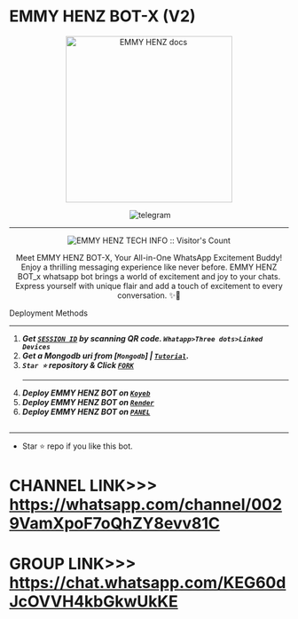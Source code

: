 # EMMY HENZ BOT-X (V2)
<p align="center">
  <a href="https://chat.whatsapp.com/KEG60dJcOVVH4kbGkwUkKE">
    <img alt="EMMY HENZ docs" height="300" src="./lib/assets/pk.jpg"  old_src= "">
  </a>
</p>

</p>
<p align="center">
<img scr="https://telegra.ph/file/037012eab264dec860418.jpg"
  
  <a aria-label="Join our chats" href="https://chat.whatsapp.com/KEG60dJcOVVH4kbGkwUkKE" target="_blank">
    <img alt="telegram" src="https://img.shields.io/badge/Join Group-25D366?style=for-the-badge&logo=telegram&logoColor=white" />
  </a>
 

---


 <p align="center"><img src="https://profile-counter.glitch.me/{EMMY HENZ-whatsapp-bot}/count.svg" alt="EMMY HENZ TECH INFO :: Visitor's Count" old_src="https://profile-counter.glitch.me/{Emmyhenztechinfo}/count.svg" /></p>


  <p align="center"> Meet EMMY HENZ BOT-X, Your All-in-One WhatsApp Excitement Buddy! Enjoy a thrilling messaging experience like never before. EMMY HENZ BOT_x whatsapp bot brings a world of excitement and joy to your chats. Express yourself with unique flair and add a touch of excitement to every conversation. ✨🤖 </p
  
  
 

 
## Deployment Methods
---
1. ***Get [`SESSION ID`](https://emmy-henz-session-id-generator.onrender.com)  by scanning QR code. `Whatapp>Three dots>Linked Devices`***
2.  ***Get a Mongodb uri from [`Mongodb`] | [`Tutorial`](https://youtu.be/4YEUtGlqkl4).***
3.  ***`Star ⭐` repository & Click [`FORK`](https://github.com/EMMY-HENZ-V2-BOT/EMMY-HENZ-TECH)***
    ***  
4.  ***Deploy EMMY HENZ BOT on [`Koyeb`](koyeb)***
5. ***Deploy EMMY HENZ BOT on [`Render`](https://suhail-web.vercel.app/deploy?platform=render)***
6. ***Deploy EMMY HENZ BOT on [`PANEL`](https://bot-hosting.net/?aff=1271748168954151015)***
##



---

- Star ⭐ repo if you like this bot.
# CHANNEL LINK>>> https://whatsapp.com/channel/0029VamXpoF7oQhZY8evv81C

# GROUP LINK>>> https://chat.whatsapp.com/KEG60dJcOVVH4kbGkwUkKE 

